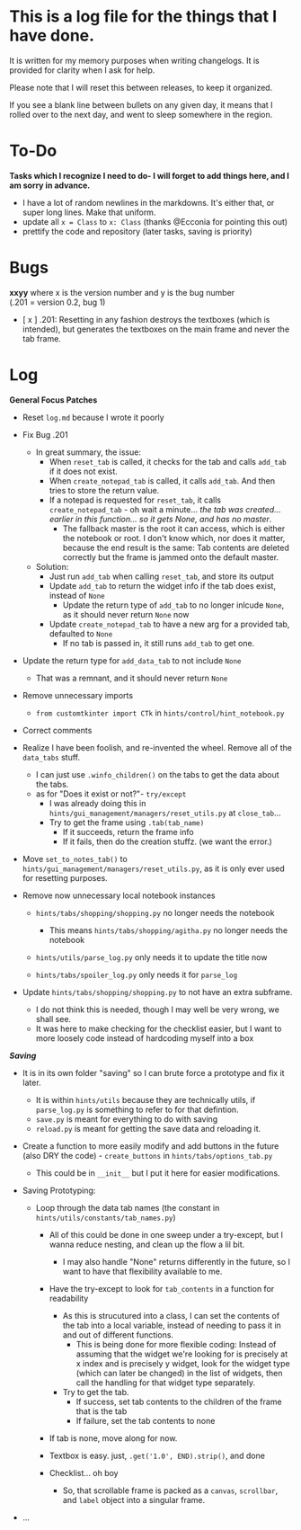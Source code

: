 
# This is a log file for the things that I have done.

It is written for my memory purposes when writing changelogs. It is provided for clarity when I ask for help.

Please note that I will reset this between releases, to keep it organized.

If you see a blank line between bullets on any given day, it means that I rolled over to the next day, and went to sleep somewhere in the region.

# To-Do

**Tasks which I recognize I need to do- I will forget to add things here, and I am sorry in advance.**

- I have a lot of random newlines in the markdowns. It's either that, or super long lines. Make that uniform.
- update all ``x = Class`` to ``x: Class`` (thanks @Ecconia for pointing this out)
- prettify the code and repository (later tasks, saving is priority)

# Bugs

**xxyy** where x is the version number and y is the bug number  
(.201 = version 0.2, bug 1)


- [ x ] .201: Resetting in any fashion destroys the textboxes (which is intended), but generates the textboxes on the main frame and never the tab frame.

# Log

**General Focus Patches**
- Reset ``log.md`` because I wrote it poorly

- Fix Bug .201
    - In great summary, the issue:
        - When ``reset_tab`` is called, it checks for the tab and calls ``add_tab`` if it does not exist.
        - When ``create_notepad_tab`` is called, it calls ``add_tab``. And then tries to store the return value.
        - If a notepad is requested for ``reset_tab``, it calls ``create_notepad_tab`` - oh wait a minute... *the tab was created... earlier in this function... so it gets None, and has no master*.
            - The fallback master is the root it can access, which is either the notebook or root. I don't know which, nor does it matter, because the end result is the same: Tab contents are deleted correctly but the frame is jammed onto the default master.
    - Solution:
        - Just run ``add_tab`` when calling ``reset_tab``, and store its output
        - Update ``add_tab`` to return the widget info if the tab does exist, instead of ``None``
            - Update the return type of ``add_tab`` to no longer inlcude ``None``, as it should never return ``None`` now
        - Update ``create_notepad_tab`` to have a new arg for a provided tab, defaulted to ``None``
            - If no tab is passed in, it still runs ``add_tab`` to get one.

- Update the return type for ``add_data_tab`` to not include ``None``
    - That was a remnant, and it should never return ``None``

- Remove unnecessary imports
    - ``from customtkinter import CTk`` in ``hints/control/hint_notebook.py``

- Correct comments

- Realize I have been foolish, and re-invented the wheel. Remove all of the ``data_tabs`` stuff.
    - I can just use ``.winfo_children()`` on the tabs to get the data about the tabs.
    - as for "Does it exist or not?"- ``try/except``
        - I was already doing this in ``hints/gui_management/managers/reset_utils.py`` at ``close_tab``...
        - Try to get the frame using ``.tab(tab_name)``
            - If it succeeds, return the frame info
            - If it fails, then do the creation stuffz. (we want the error.)

- Move ``set_to_notes_tab()`` to ``hints/gui_management/managers/reset_utils.py``, as it is only ever used for resetting purposes.

- Remove now unnecessary local notebook instances
    - ``hints/tabs/shopping/shopping.py`` no longer needs the notebook
        - This means ``hints/tabs/shopping/agitha.py`` no longer needs the notebook

    - ``hints/utils/parse_log.py`` only needs it to update the title now
    - ``hints/tabs/spoiler_log.py`` only needs it for ``parse_log``

- Update ``hints/tabs/shopping/shopping.py`` to not have an extra subframe.
    - I do not think this is needed, though I may well be very wrong, we shall see.
    - It was here to make checking for the checklist easier, but I want to more loosely code instead of hardcoding myself into a box

***Saving***

- It is in its own folder "saving" so I can brute force a prototype and fix it later.
    - It is within ``hints/utils`` because they are technically utils, if ``parse_log.py`` is something to refer to for that defintion.
    - ``save.py`` is meant for everything to do with saving
    - ``reload.py`` is meant for getting the save data and reloading it.

- Create a function to more easily modify and add buttons in the future (also DRY the code) - ``create_buttons`` in ``hints/tabs/options_tab.py``
    - This could be in ``__init__`` but I put it here for easier modifications.

- Saving Prototyping:
    - Loop through the data tab names (the constant in ``hints/utils/constants/tab_names.py``)
        - All of this could be done in one sweep under a try-except, but I wanna reduce nesting, and clean up the flow a lil bit.
            - I may also handle "None" returns differently in the future, so I want to have that flexibility available to me.

        - Have the try-except to look for ``tab_contents`` in a function for readability
            - As this is strucutured into a class, I can set the contents of the tab into a local variable, instead of needing to pass it in and out of different functions.
                - This is being done for more flexible coding: Instead of assuming that the widget we're looking for is precisely at x index and is precisely y widget, look for the widget type (which can later be changed) in the list of widgets, then call the handling for that widget type separately.
            - Try to get the tab.
                - If success, set tab contents to the children of the frame that is the tab
                - If failure, set the tab contents to none

        - If tab is none, move along for now.

        - Textbox is easy. just, ``.get('1.0', END).strip()``, and done
        - Checklist... oh boy
            - So, that scrollable frame is packed as a ``canvas``, ``scrollbar``, and ``label`` object into a singular frame.

- ...
